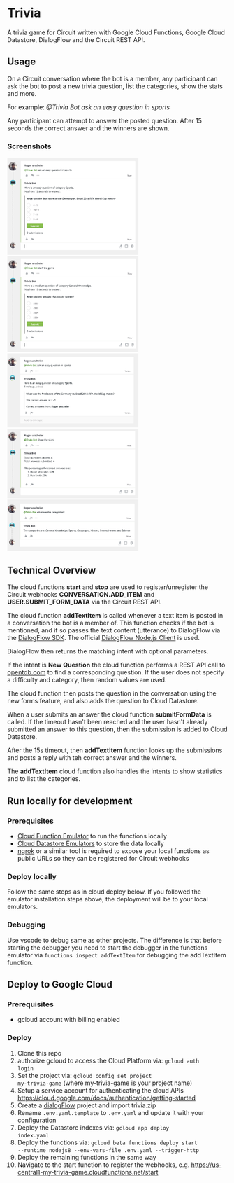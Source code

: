 # Trivia

A trivia game for Circuit written with Google Cloud Functions, Google Cloud Datastore, DialogFlow and the Circuit REST API.

## Usage
On a Circuit conversation where the bot is a member, any participant can ask the bot to post a new trivia question, list the categories, show the stats and more.

For example: <i>@Trivia Bot ask an easy question in sports</i>

Any participant can attempt to answer the posted question. After 15 seconds the correct answer and the winners are shown.

### Screenshots
<kbd><img src="images/question.png" width="300px"></kbd>
<kbd><img src="images/question2.png" width="300px"></kbd>
<kbd><img src="images/answer.png" width="300px"></kbd>
<kbd><img src="images/stats.png" width="300px"></kbd>
<kbd><img src="images/categories.png" width="300px"></kbd>

## Technical Overview
The cloud functions <b>start</b> and <b>stop</b> are used to register/unregister the Circuit webhooks <b>CONVERSATION.ADD_ITEM</b> and <b>USER.SUBMIT_FORM_DATA</b> via the Circuit REST API.

The cloud function <b>addTextItem</b> is called whenever a text item is posted in a conversation the bot is a member of. This function checks if the bot is mentioned, and if so passes the text content (utterance) to DialogFlow via the [DialogFlow SDK](https://dialogflow.com/docs/sdks). The official [DialogFlow Node.js Client](https://www.npmjs.com/package/dialogflow) is used.

DialogFlow then returns the matching intent with optional parameters.

If the intent is <b>New Question</b> the cloud function performs a REST API call to [opentdb.com](https://opentdb.com/api.php) to find a corresponding question. If the user does not specify a difficulty and category, then random values are used.

The cloud function then posts the question in the conversation using the new forms feature, and also adds the question to Cloud Datastore.

When a user submits an answer the cloud function <b>submitFormData</b> is called. If the timeout hasn't been reached and the user hasn't already submitted an answer to this question, then the submission is added to Cloud Datastore.

After the 15s timeout, then <b>addTextItem</b> function looks up the submissions and posts a reply with teh correct answer and the winners.

The <b>addTextItem</b> cloud function also handles the intents to show statistics and to list the categories.


## Run locally for development

### Prerequisites
* [Cloud Function Emulator](https://cloud.google.com/functions/docs/emulator) to run the functions locally
* [Cloud Datastore Emulators](https://cloud.google.com/datastore/docs/tools/datastore-emulator) to store the data locally
* [ngrok](https://ngrok.com/) or a similar tool is required to expose your local functions as public URLs so they can be registered for Circuit webhooks

### Deploy locally
Follow the same steps as in cloud deploy below. If you followed the emulator installation steps above, the deployment will be to your local emulators.

### Debugging
Use vscode to debug same as other projects. The difference is that before starting the debugger you need to start the debugger in the functions emulator via <code>functions inspect addTextItem</code> for debugging the addTextItem function.

## Deploy to Google Cloud

### Prerequisites
* gcloud account with billing enabled

### Deploy
1. Clone this repo
1. authorize gcloud to access the Cloud Platform via: <code>gcloud auth login</code>
1. Set the project via: <code>gcloud config set project my-trivia-game</code> (where my-trivia-game is your project name)
1. Setup a service account for authenticating the cloud APIs
https://cloud.google.com/docs/authentication/getting-started
1. Create a [dialogFlow](https://console.dialogflow.com) project and import trivia.zip
1. Rename <code>.env.yaml.template</code> to <code>.env.yaml</code> and update it with your configuration
1. Deploy the Datastore indexes via: <code>gcloud app deploy index.yaml</code>
1. Deploy the functions via: <code>gcloud beta functions deploy start --runtime nodejs8 --env-vars-file .env.yaml --trigger-http</code>
1. Deploy the remaining functions in the same way
1. Navigate to the start function to register the webhooks, e.g. https://us-central1-my-trivia-game.cloudfunctions.net/start



